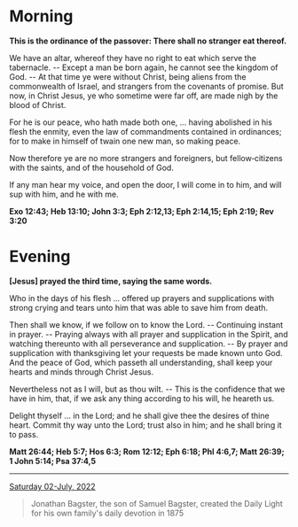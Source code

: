 # Morning

**This is the ordinance of the passover: There shall no stranger eat thereof.**
 
We have an altar, whereof they have no right to eat which serve the tabernacle. -- Except a man be born again, he cannot see the kingdom of God. -- At that time ye were without Christ, being aliens from the commonwealth of Israel, and strangers from the covenants of promise. But now, in Christ Jesus, ye who sometime were far off, are made nigh by the blood of Christ.
 
For he is our peace, who hath made both one, ... having abolished in his flesh the enmity, even the law of commandments contained in ordinances; for to make in himself of twain one new man, so making peace.
 
Now therefore ye are no more strangers and foreigners, but fellow‑citizens with the saints, and of the household of God.
 
If any man hear my voice, and open the door, I will come in to him, and will sup with him, and he with me.  

**Exo 12:43; Heb 13:10; John 3:3; Eph 2:12,13; Eph 2:14,15; Eph 2:19; Rev 3:20**

# Evening

**[Jesus] prayed the third time, saying the same words.**
 
Who in the days of his flesh ... offered up prayers and supplications with strong crying and tears unto him that was able to save him from death.
 
Then shall we know, if we follow on to know the Lord. -- Continuing instant in prayer. -- Praying always with all prayer and supplication in the Spirit, and watching thereunto with all perseverance and supplication. -- By prayer and supplication with thanksgiving let your requests be made known unto God. And the peace of God, which passeth all understanding, shall keep your hearts and minds through Christ Jesus.
 
Nevertheless not as I will, but as thou wilt. -- This is the confidence that we have in him, that, if we ask any thing according to his will, he heareth us.
 
Delight thyself ... in the Lord; and he shall give thee the desires of thine heart. Commit thy way unto the Lord; trust also in him; and he shall bring it to pass.  

**Matt 26:44; Heb 5:7; Hos 6:3; Rom 12:12; Eph 6:18; Phl 4:6,7; Matt 26:39; 1 John 5:14; Psa 37:4,5**

---

[Saturday 02-July, 2022](https://t.me/s/daily_light)

> Jonathan Bagster, the son of Samuel Bagster, created the Daily Light for his own family's daily devotion in 1875

